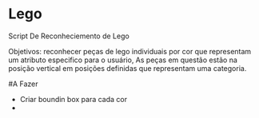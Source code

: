 # Lego
Script De Reconheciemento de Lego

Objetivos:
reconhecer peças de lego individuais por cor que representam um atributo especifico  para o usuário, As peças  em questão estão na posição vertical em posições definidas que representam uma categoria.

#A Fazer

- Criar boundin box para cada cor
- 

